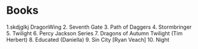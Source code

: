 # Books
1.skdjglkj DragonWing
2. Seventh Gate
3. Path of Daggers
4. Stormbringer
5. Twilight
6. Percy Jackson Series
7. Dragons of Autumn Twilight (Tim Herbert)
8. Educated (Daniella)
9. Sin City [Ryan Veach]
10. Night
